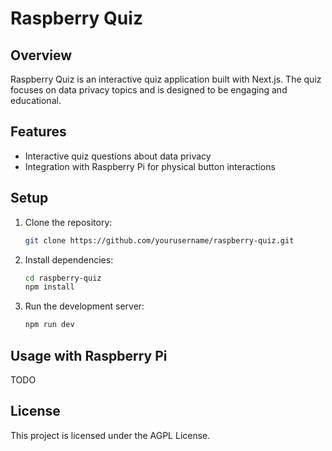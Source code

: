 # Raspberry Quiz

## Overview

Raspberry Quiz is an interactive quiz application built with Next.js. The quiz focuses on data privacy topics and is designed to be engaging and educational.

## Features

- Interactive quiz questions about data privacy
- Integration with Raspberry Pi for physical button interactions

## Setup

1. Clone the repository:
   ```bash
   git clone https://github.com/yourusername/raspberry-quiz.git
   ```
2. Install dependencies:
   ```bash
   cd raspberry-quiz
   npm install
   ```
3. Run the development server:
   ```bash
   npm run dev
   ```

## Usage with Raspberry Pi

TODO

## License

This project is licensed under the AGPL License.
